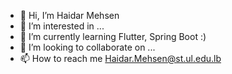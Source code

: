 - 👋 Hi, I’m Haidar Mehsen
- 👀 I’m interested in ...
- 🌱 I’m currently learning Flutter, Spring Boot :)
- 💞️ I’m looking to collaborate on ...
- 📫 How to reach me Haidar.Mehsen@st.ul.edu.lb

<!---
Haidar0096/Haidar0096 is a ✨ special ✨ repository because its `README.md` (this file) appears on your GitHub profile.
You can click the Preview link to take a look at your changes.
--->
